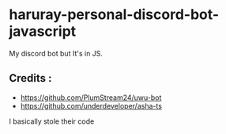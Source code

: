 # haruray-personal-discord-bot-javascript
My discord bot but It's in JS.

## Credits : 
* https://github.com/PlumStream24/uwu-bot
* https://github.com/underdeveloper/asha-ts

I basically stole their code

